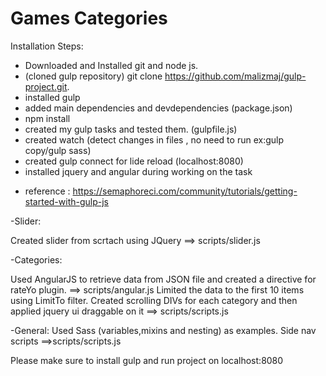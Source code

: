 # Games Categories

Installation Steps:

- Downloaded and Installed git and node js.
- (cloned gulp repository) git clone https://github.com/malizmaj/gulp-project.git.
- installed gulp 
- added main dependencies and devdependencies (package.json)
- npm install
- created my gulp tasks and tested them. (gulpfile.js)
- created watch (detect changes in files , no need to run ex:gulp copy/gulp sass)
- created gulp connect for lide reload (localhost:8080)
- installed jquery and angular during working on the task
* reference : https://semaphoreci.com/community/tutorials/getting-started-with-gulp-js


-Slider:

Created slider from scrtach using JQuery 
==> scripts/slider.js

-Categories:

Used AngularJS to retrieve data from JSON file and created a directive for rateYo plugin.
==> scripts/angular.js
Limited the data to the first 10 items using LimitTo filter.
Created scrolling DIVs for each category and then applied jquery ui draggable on it
==> scripts/scripts.js


-General:
Used Sass (variables,mixins and nesting) as examples.
Side nav scripts ==>scripts/scripts.js


Please make sure to install gulp and run project on localhost:8080


